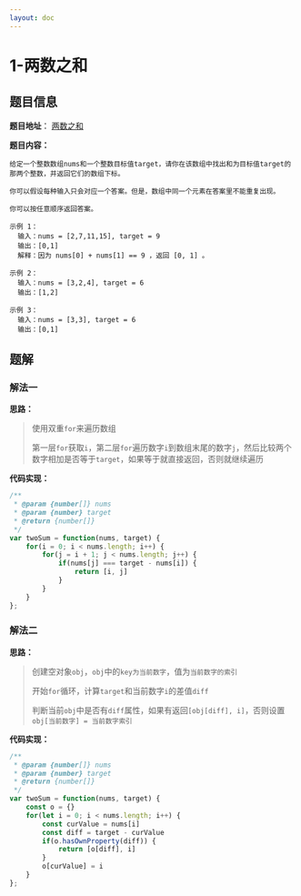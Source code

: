 ```yaml
---
layout: doc
---
```


# 1-两数之和

## 题目信息

**题目地址**： [两数之和](https://leetcode.cn/problems/two-sum/)

**题目内容：**

```text
给定一个整数数组nums和一个整数目标值target，请你在该数组中找出和为目标值target的那两个整数，并返回它们的数组下标。

你可以假设每种输入只会对应一个答案。但是，数组中同一个元素在答案里不能重复出现。

你可以按任意顺序返回答案。

示例 1：
  输入：nums = [2,7,11,15], target = 9
  输出：[0,1]
  解释：因为 nums[0] + nums[1] == 9 ，返回 [0, 1] 。
  
示例 2：
  输入：nums = [3,2,4], target = 6
  输出：[1,2]
  
示例 3：
  输入：nums = [3,3], target = 6
  输出：[0,1]
```
## 题解

### 解法一

**思路：**

> 使用双重`for`来遍历数组
> 
> 第一层`for`获取`i`，第二层`for`遍历数字`i`到数组末尾的数字`j`，然后比较两个数字相加是否等于`target`，如果等于就直接返回，否则就继续遍历

**代码实现：**

```javascript
/**
 * @param {number[]} nums
 * @param {number} target
 * @return {number[]}
 */
var twoSum = function(nums, target) {
    for(i = 0; i < nums.length; i++) {
        for(j = i + 1; j < nums.length; j++) {
            if(nums[j] === target - nums[i]) {
                return [i, j]
            }
        }
    }
};
```

### 解法二

**思路：**

> 创建空对象`obj`，`obj`中的`key为当前数字`，值为`当前数字的索引`
> 
> 开始`for`循环，计算`target`和当前数字`i`的差值`diff`
> 
> 判断当前`obj`中是否有`diff`属性，如果有返回`[obj[diff], i]`，否则设置`obj[当前数字] = 当前数字索引`

**代码实现：**

```javascript
/**
 * @param {number[]} nums
 * @param {number} target
 * @return {number[]}
 */
var twoSum = function(nums, target) {
    const o = {}
    for(let i = 0; i < nums.length; i++) {
        const curValue = nums[i]
        const diff = target - curValue
        if(o.hasOwnProperty(diff)) {
            return [o[diff], i]
        }
        o[curValue] = i
    }
};
```